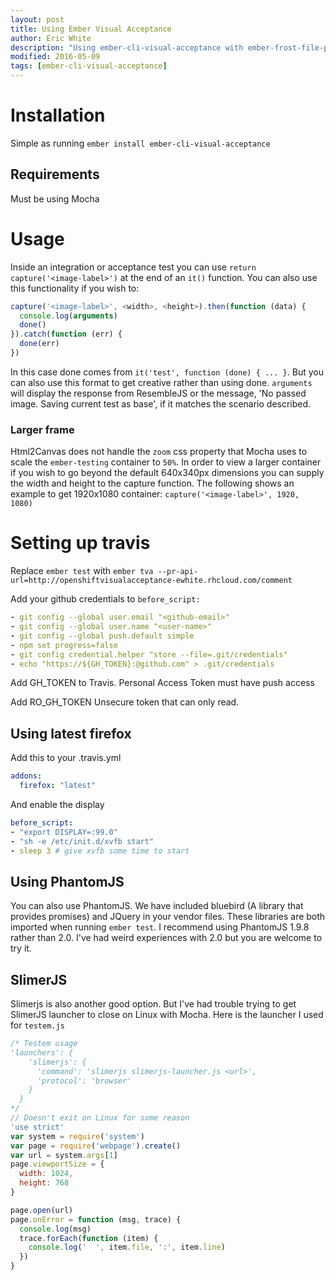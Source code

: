 ```yaml
---
layout: post
title: Using Ember Visual Acceptance
author: Eric White
description: "Using ember-cli-visual-acceptance with ember-frost-file-picker"
modified: 2016-05-09
tags: [ember-cli-visual-acceptance]
---
```


# Installation
 Simple as running `ember install ember-cli-visual-acceptance`
## Requirements
Must be using Mocha

# Usage
Inside an integration or acceptance test you can use `return capture('<image-label>')` at the end of an `it()` function. You can also use this functionality if you wish to:

~~~ javascript
capture('<image-label>', <width>, <height>).then(function (data) {
  console.log(arguments)
  done()
}).catch(function (err) {
  done(err)
})
~~~

In this case done comes from `it('test', function (done) { ... }`. But you can also use this format to get creative rather than using done.
`arguments` will display the response from ResembleJS or the message, 'No passed image. Saving current test as base', if it matches the scenario described.
### Larger frame
 Html2Canvas does not handle the `zoom` css property that Mocha uses to scale the `ember-testing` container to `50%`. In order to view a larger container if you wish to go beyond the default 640x340px dimensions you can supply the width and height to the capture function. The following shows an example to get 1920x1080 container: `capture('<image-label>', 1920, 1080)`
# Setting up travis
Replace `ember test` with `ember tva --pr-api-url=http://openshiftvisualacceptance-ewhite.rhcloud.com/comment`

Add your github credentials to `before_script:`

~~~ yaml
- git config --global user.email "<github-email>"
- git config --global user.name "<user-name>"
- git config --global push.default simple
- npm set progress=false
- git config credential.helper "store --file=.git/credentials"
- echo "https://${GH_TOKEN}:@github.com" > .git/credentials
~~~

Add GH_TOKEN to Travis. Personal Access Token must have push access

Add RO_GH_TOKEN Unsecure token that can only read.

## Using latest firefox
Add this to your .travis.yml

~~~ yaml
addons:
  firefox: "latest"
~~~
And enable the display

~~~ yaml
before_script:
- "export DISPLAY=:99.0"
- "sh -e /etc/init.d/xvfb start"
- sleep 3 # give xvfb some time to start
~~~

## Using PhantomJS
You can also use PhantomJS. We have included bluebird (A library that provides promises) and JQuery in your vendor files. These libraries are both imported when running `ember test`. I recommend using PhantomJS 1.9.8 rather than 2.0. I've had weird experiences with 2.0 but you are welcome to try it.

## SlimerJS
Slimerjs is also another good option. But I've had trouble trying to get SlimerJS launcher to close on Linux with Mocha.
Here is the launcher I used for `testem.js`


~~~ javascript
/* Testem usage
'launchers': {
    'slimerjs': {
      'command': 'slimerjs slimerjs-launcher.js <url>',
      'protocol': 'browser'
    }
  }
*/
// Doesn't exit on Linux for some reason
'use strict'
var system = require('system')
var page = require('webpage').create()
var url = system.args[1]
page.viewportSize = {
  width: 1024,
  height: 768
}

page.open(url)
page.onError = function (msg, trace) {
  console.log(msg)
  trace.forEach(function (item) {
    console.log('  ', item.file, ':', item.line)
  })
}
~~~